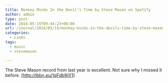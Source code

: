 ```yaml
---
title: Monkey Minds In the Devil’s Time by Steve Mason on Spotify
author: admin
type: post
date: 2014-05-15T09:44:23+00:00
url: /journal/2014/05/15/monkey-minds-in-the-devils-time-by-steve-mason-on-spotify/
categories:
  - Links
tags:
  - music
  - stevemason

---
```

The Steve Mason record from last year is excellent. Not sure why I missed it before. [http://lbbn.eu/1qFdb9i][1]

 [1]: http://open.spotify.com/album/0OlY7CuPMVW3qrga41Td0M